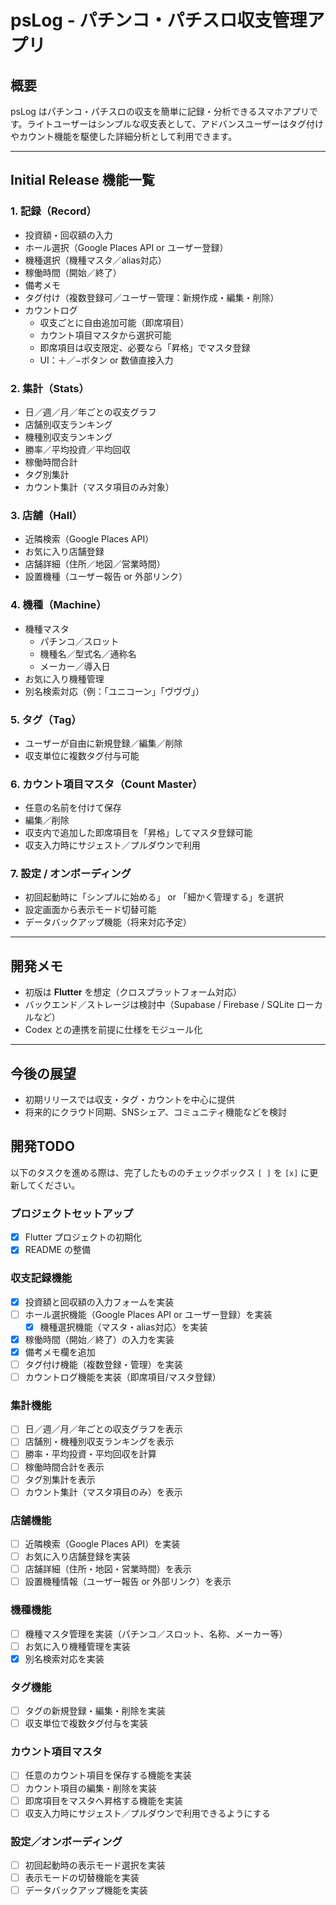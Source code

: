 # psLog - パチンコ・パチスロ収支管理アプリ

## 概要
psLog はパチンコ・パチスロの収支を簡単に記録・分析できるスマホアプリです。ライトユーザーはシンプルな収支表として、アドバンスユーザーはタグ付けやカウント機能を駆使した詳細分析として利用できます。

---

## Initial Release 機能一覧

### 1. 記録（Record）
- 投資額・回収額の入力
- ホール選択（Google Places API or ユーザー登録）
- 機種選択（機種マスタ／alias対応）
- 稼働時間（開始／終了）
- 備考メモ
- タグ付け（複数登録可／ユーザー管理：新規作成・編集・削除）
- カウントログ
  - 収支ごとに自由追加可能（即席項目）
  - カウント項目マスタから選択可能
  - 即席項目は収支限定、必要なら「昇格」でマスタ登録
  - UI：＋／−ボタン or 数値直接入力

### 2. 集計（Stats）
- 日／週／月／年ごとの収支グラフ
- 店舗別収支ランキング
- 機種別収支ランキング
- 勝率／平均投資／平均回収
- 稼働時間合計
- タグ別集計
- カウント集計（マスタ項目のみ対象）

### 3. 店舗（Hall）
- 近隣検索（Google Places API）
- お気に入り店舗登録
- 店舗詳細（住所／地図／営業時間）
- 設置機種（ユーザー報告 or 外部リンク）

### 4. 機種（Machine）
- 機種マスタ
  - パチンコ／スロット
  - 機種名／型式名／通称名
  - メーカー／導入日
- お気に入り機種管理
- 別名検索対応（例：「ユニコーン」「ヴヴヴ」）

### 5. タグ（Tag）
- ユーザーが自由に新規登録／編集／削除
- 収支単位に複数タグ付与可能

### 6. カウント項目マスタ（Count Master）
- 任意の名前を付けて保存
- 編集／削除
- 収支内で追加した即席項目を「昇格」してマスタ登録可能
- 収支入力時にサジェスト／プルダウンで利用

### 7. 設定 / オンボーディング
- 初回起動時に「シンプルに始める」 or 「細かく管理する」を選択
- 設定画面から表示モード切替可能
- データバックアップ機能（将来対応予定）

---

## 開発メモ
- 初版は **Flutter** を想定（クロスプラットフォーム対応）
- バックエンド／ストレージは検討中（Supabase / Firebase / SQLite ローカルなど）
- Codex との連携を前提に仕様をモジュール化

---

## 今後の展望
- 初期リリースでは収支・タグ・カウントを中心に提供
- 将来的にクラウド同期、SNSシェア、コミュニティ機能などを検討

## 開発TODO
以下のタスクを進める際は、完了したもののチェックボックス `[ ]` を `[x]` に更新してください。

### プロジェクトセットアップ
- [x] Flutter プロジェクトの初期化
- [x] README の整備

### 収支記録機能
- [x] 投資額と回収額の入力フォームを実装
- [ ] ホール選択機能（Google Places API or ユーザー登録）を実装
  - [x] 機種選択機能（マスタ・alias対応）を実装
- [x] 稼働時間（開始／終了）の入力を実装
- [x] 備考メモ欄を追加
- [ ] タグ付け機能（複数登録・管理）を実装
- [ ] カウントログ機能を実装（即席項目/マスタ登録）

### 集計機能
- [ ] 日／週／月／年ごとの収支グラフを表示
- [ ] 店舗別・機種別収支ランキングを表示
- [ ] 勝率・平均投資・平均回収を計算
- [ ] 稼働時間合計を表示
- [ ] タグ別集計を表示
- [ ] カウント集計（マスタ項目のみ）を表示

### 店舗機能
- [ ] 近隣検索（Google Places API）を実装
- [ ] お気に入り店舗登録を実装
- [ ] 店舗詳細（住所・地図・営業時間）を表示
- [ ] 設置機種情報（ユーザー報告 or 外部リンク）を表示

### 機種機能
- [ ] 機種マスタ管理を実装（パチンコ／スロット、名称、メーカー等）
- [ ] お気に入り機種管理を実装
- [x] 別名検索対応を実装

### タグ機能
- [ ] タグの新規登録・編集・削除を実装
- [ ] 収支単位で複数タグ付与を実装

### カウント項目マスタ
- [ ] 任意のカウント項目を保存する機能を実装
- [ ] カウント項目の編集・削除を実装
- [ ] 即席項目をマスタへ昇格する機能を実装
- [ ] 収支入力時にサジェスト／プルダウンで利用できるようにする

### 設定／オンボーディング
- [ ] 初回起動時の表示モード選択を実装
- [ ] 表示モードの切替機能を実装
- [ ] データバックアップ機能を実装
